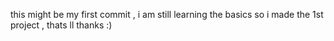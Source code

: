 this might be my first commit , i am still learning the basics
so i made the 1st project , thats ll thanks :)
